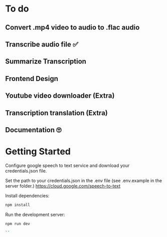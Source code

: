 # To do

## Convert .mp4 video to audio to .flac audio

## Transcribe audio file ✅

## Summarize Transcription

## Frontend Design

## Youtube video downloader (Extra)

## Transcription translation (Extra)

## Documentation 🙄


# Getting Started

Configure google speech to text service and download your credentials.json file.

Set the path to your credentials.json in the .env file (see .env.example in the server folder.)
https://cloud.google.com/speech-to-text

Install dependencies:

```bash
npm install

```

Run the development server:

```bash
npm run dev

``